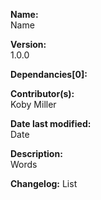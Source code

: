 **Name:**                
Name

**Version:**            
1.0.0

**Dependancies[0]:**       

**Contributor(s):**     
Koby Miller

**Date last modified:**   
Date

**Description:**        
Words

**Changelog:**
List
